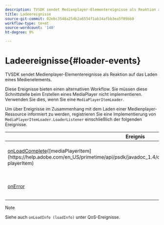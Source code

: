 ```yaml
---
description: TVSDK sendet Medienplayer-Elementereignisse als Reaktion auf das Laden eines Medienelements.
title: Ladeereignisse
source-git-commit: 02ebc3548a254b2a6554f1ab34afbb3ea5f09bb8
workflow-type: tm+mt
source-wordcount: '140'
ht-degree: 0%

---
```


# Ladeereignisse{#loader-events}

TVSDK sendet Medienplayer-Elementereignisse als Reaktion auf das Laden eines Medienelements.

Diese Ereignisse bieten einen alternativen Workflow. Sie müssen diese Schnittstelle beim Erstellen eines MediaPlayer nicht implementieren. Verwenden Sie dies, wenn Sie eine `MediaPlayerItemLoader`.

Um über Ereignisse im Zusammenhang mit dem Laden einer Medienplayer-Ressource informiert zu werden, registrieren Sie eine Implementierung von `MediaPlayerItemLoader.LoaderListener` einschließlich der folgenden Ereignisse.

| Ereignis | Bedeutung |
|---|---|
| [onLoadComplete](https://help.adobe.com/en_US/primetime/api/psdk/javadoc_1.4/com/adobe/mediacore/MediaPlayerItemLoader.LoaderListener.html#onLoadComplete(com.adobe.mediacore.MediaPlayerItem))([mediaPlayerItem](https://help.adobe.com/en_US/primetime/api/psdk/javadoc_1.4/com/adobe/mediacore/MediaPlayerItem.html) playerItem) | Das Laden der Medienressource wurde erfolgreich abgeschlossen. |
| [onError](https://help.adobe.com/en_US/primetime/api/psdk/javadoc_1.4/com/adobe/mediacore/MediaPlayerItemLoader.LoaderListener.html#onError(com.adobe.ave.MediaErrorCode,%20java.lang.String)) | Beim Laden der Medienressource ist ein Problem aufgetreten. |

>[!NOTE]
>
>Siehe auch `onLoadInfo (loadInfo)` unter QoS-Ereignisse.
